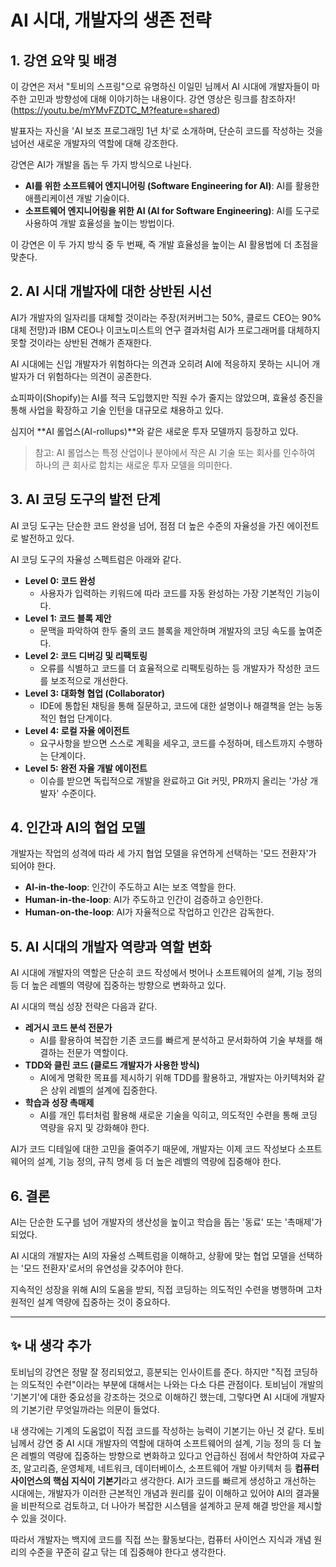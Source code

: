 # AI 시대, 개발자의 생존 전략

## 1. 강연 요약 및 배경

이 강연은 저서 "토비의 스프링"으로 유명하신 이일민 님께서 AI 시대에 개발자들이 마주한 고민과 방향성에 대해 이야기하는 내용이다. 강연 영상은 링크를 참조하자! (<https://youtu.be/mYMvFZDTC_M?feature=shared>)

발표자는 자신을 'AI 보조 프로그래밍 1년 차'로 소개하며, 단순히 코드를 작성하는 것을 넘어선 새로운 개발자의 역할에 대해 강조한다.

강연은 AI가 개발을 돕는 두 가지 방식으로 나뉜다.

- **AI를 위한 소프트웨어 엔지니어링 (Software Engineering for AI)**: AI를 활용한 애플리케이션 개발 기술이다.
- **소프트웨어 엔지니어링을 위한 AI (AI for Software Engineering)**: AI를 도구로 사용하여 개발 효율성을 높이는 방법이다.

이 강연은 이 두 가지 방식 중 두 번째, 즉 개발 효율성을 높이는 AI 활용법에 더 초점을 맞춘다.

## 2. AI 시대 개발자에 대한 상반된 시선

AI가 개발자의 일자리를 대체할 것이라는 주장(저커버그는 50%, 클로드 CEO는 90% 대체 전망)과 IBM CEO나 이코노미스트의 연구 결과처럼 AI가 프로그래머를 대체하지 못할 것이라는 상반된 견해가 존재한다.

AI 시대에는 신입 개발자가 위험하다는 의견과 오히려 AI에 적응하지 못하는 시니어 개발자가 더 위험하다는 의견이 공존한다.

쇼피파이(Shopify)는 AI를 적극 도입했지만 직원 수가 줄지는 않았으며, 효율성 증진을 통해 사업을 확장하고 기술 인턴을 대규모로 채용하고 있다.

심지어 **AI 롤업스(AI-rollups)**와 같은 새로운 투자 모델까지 등장하고 있다.

> 참고: AI 롤업스는 특정 산업이나 분야에서 작은 AI 기술 또는 회사를 인수하여 하나의 큰 회사로 합치는 새로운 투자 모델을 의미한다.

## 3. AI 코딩 도구의 발전 단계

AI 코딩 도구는 단순한 코드 완성을 넘어, 점점 더 높은 수준의 자율성을 가진 에이전트로 발전하고 있다.

AI 코딩 도구의 자율성 스펙트럼은 아래와 같다.

- **Level 0: 코드 완성**
  - 사용자가 입력하는 키워드에 따라 코드를 자동 완성하는 가장 기본적인 기능이다.
- **Level 1: 코드 블록 제안**
  - 문맥을 파악하여 한두 줄의 코드 블록을 제안하며 개발자의 코딩 속도를 높여준다.
- **Level 2: 코드 디버깅 및 리팩토링**
  - 오류를 식별하고 코드를 더 효율적으로 리팩토링하는 등 개발자가 작성한 코드를 보조적으로 개선한다.
- **Level 3: 대화형 협업 (Collaborator)**
  - IDE에 통합된 채팅을 통해 질문하고, 코드에 대한 설명이나 해결책을 얻는 능동적인 협업 단계이다.
- **Level 4: 로컬 자율 에이전트**
  - 요구사항을 받으면 스스로 계획을 세우고, 코드를 수정하며, 테스트까지 수행하는 단계이다.
- **Level 5: 완전 자율 개발 에이전트**
  - 이슈를 받으면 독립적으로 개발을 완료하고 Git 커밋, PR까지 올리는 '가상 개발자' 수준이다.

## 4. 인간과 AI의 협업 모델

개발자는 작업의 성격에 따라 세 가지 협업 모델을 유연하게 선택하는 '모드 전환자'가 되어야 한다.

- **AI-in-the-loop**: 인간이 주도하고 AI는 보조 역할을 한다.
- **Human-in-the-loop**: AI가 주도하고 인간이 검증하고 승인한다.
- **Human-on-the-loop**: AI가 자율적으로 작업하고 인간은 감독한다.

## 5. AI 시대의 개발자 역량과 역할 변화

AI 시대에 개발자의 역할은 단순히 코드 작성에서 벗어나 소프트웨어의 설계, 기능 정의 등 더 높은 레벨의 역량에 집중하는 방향으로 변화하고 있다.

AI 시대의 핵심 성장 전략은 다음과 같다.

- **레거시 코드 분석 전문가**
  - AI를 활용하여 복잡한 기존 코드를 빠르게 분석하고 문서화하여 기술 부채를 해결하는 전문가 역할이다.
- **TDD와 클린 코드 (클로드 개발자가 사용한 방식)**
  - AI에게 명확한 목표를 제시하기 위해 TDD를 활용하고, 개발자는 아키텍처와 같은 상위 레벨의 설계에 집중한다.
- **학습과 성장 촉매제**
  - AI를 개인 튜터처럼 활용해 새로운 기술을 익히고, 의도적인 수련을 통해 코딩 역량을 유지 및 강화해야 한다.

AI가 코드 디테일에 대한 고민을 줄여주기 때문에, 개발자는 이제 코드 작성보다 소프트웨어의 설계, 기능 정의, 규칙 명세 등 더 높은 레벨의 역량에 집중해야 한다.

## 6. 결론

AI는 단순한 도구를 넘어 개발자의 생산성을 높이고 학습을 돕는 '동료' 또는 '촉매제'가 되었다.

AI 시대의 개발자는 AI의 자율성 스펙트럼을 이해하고, 상황에 맞는 협업 모델을 선택하는 '모드 전환자'로서의 유연성을 갖추어야 한다.

지속적인 성장을 위해 AI의 도움을 받되, 직접 코딩하는 의도적인 수련을 병행하며 고차원적인 설계 역량에 집중하는 것이 중요하다.

---

## ✨ 내 생각 추가

토비님의 강연은 정말 잘 정리되었고, 흥분되는 인사이트를 준다. 하지만 "직접 코딩하는 의도적인 수련"이라는 부분에 대해서는 나와는 다소 다른 관점이다. 토비님이 개발의 '기본기'에 대한 중요성을 강조하는 것으로 이해하긴 했는데, 그렇다면 AI 시대에 개발자의 기본기란 무엇일까라는 의문이 들었다.

내 생각에는 기계의 도움없이 직접 코드를 작성하는 능력이 기본기는 아닌 것 같다. 토비님께서 강연 중 AI 시대 개발자의 역할에 대하여 소프트웨어의 설계, 기능 정의 등 더 높은 레벨의 역량에 집중하는 방향으로 변화하고 있다고 언급하신 점에서 착안하여 자료구조, 알고리즘, 운영체제, 네트워크, 데이터베이스, 소프트웨어 개발 아키텍처 등 **컴퓨터 사이언스의 핵심 지식이 기본기**라고 생각한다. AI가 코드를 빠르게 생성하고 개선하는 시대에는, 개발자가 이러한 근본적인 개념과 원리를 깊이 이해하고 있어야 AI의 결과물을 비판적으로 검토하고, 더 나아가 복잡한 시스템을 설계하고 문제 해결 방안을 제시할 수 있을 것이다.

따라서 개발자는 백지에 코드를 직접 쓰는 활동보다는, 컴퓨터 사이언스 지식과 개념 원리의 수준을 꾸준히 갈고 닦는 데 집중해야 한다고 생각한다.

